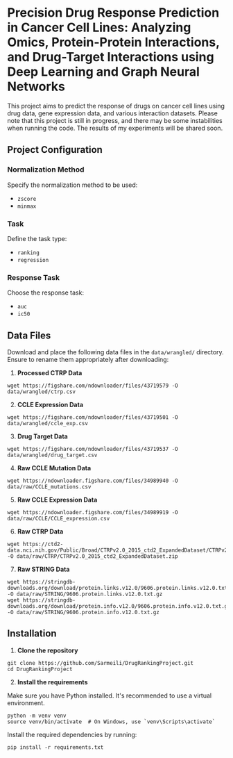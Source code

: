 # Precision Drug Response Prediction in Cancer Cell Lines: Analyzing Omics, Protein-Protein Interactions, and Drug-Target Interactions using Deep Learning and Graph Neural Networks

This project aims to predict the response of drugs on cancer cell lines using drug data, gene expression data, and various interaction datasets. Please note that this project is still in progress, and there may be some instabilities when running the code. The results of my experiments will be shared soon.

## Project Configuration

### Normalization Method
Specify the normalization method to be used:
- `zscore`
- `minmax`

### Task
Define the task type:
- `ranking`
- `regression`

### Response Task
Choose the response task:
- `auc`
- `ic50`

## Data Files

Download and place the following data files in the `data/wrangled/` directory. Ensure to rename them appropriately after downloading:

1. **Processed CTRP Data**

```shell
wget https://figshare.com/ndownloader/files/43719579 -O data/wrangled/ctrp.csv
```

2. **CCLE Expression Data**

```shell
wget https://figshare.com/ndownloader/files/43719501 -O data/wrangled/ccle_exp.csv
```

3. **Drug Target Data**
```shell
wget https://figshare.com/ndownloader/files/43719537 -O data/wrangled/drug_target.csv
```

4. **Raw CCLE Mutation Data**
```shell
wget https://ndownloader.figshare.com/files/34989940 -O data/raw/CCLE_mutations.csv
```

5. **Raw CCLE Expression Data**
```shell
wget https://ndownloader.figshare.com/files/34989919 -O data/raw/CCLE/CCLE_expression.csv
```

6. **Raw CTRP Data**
```shell
wget https://ctd2-data.nci.nih.gov/Public/Broad/CTRPv2.0_2015_ctd2_ExpandedDataset/CTRPv2.0_2015_ctd2_ExpandedDataset.zip -O data/raw/CTRP/CTRPv2.0_2015_ctd2_ExpandedDataset.zip
```

7. **Raw STRING Data**
```shell
wget https://stringdb-downloads.org/download/protein.links.v12.0/9606.protein.links.v12.0.txt.gz -O data/raw/STRING/9606.protein.links.v12.0.txt.gz
wget https://stringdb-downloads.org/download/protein.info.v12.0/9606.protein.info.v12.0.txt.gz -O data/raw/STRING/9606.protein.info.v12.0.txt.gz
```

## Installation
1. **Clone the repository**
```shell
git clone https://github.com/Sarmeili/DrugRankingProject.git
cd DrugRankingProject
```
2. **Install the requirements**

Make sure you have Python installed. It's recommended to use a virtual environment.
```shell
python -m venv venv
source venv/bin/activate  # On Windows, use `venv\Scripts\activate`
```
Install the required dependencies by running:
```shell
pip install -r requirements.txt
```